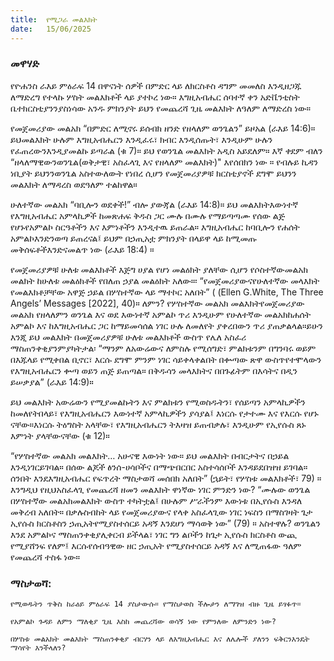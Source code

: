 ```yaml
---
title:  የሚጋራ መልእክት
date:   15/06/2025
---
```


### መዋሃድ

የዮሐንስ ራእይ ምዕራፍ 14 በዋናነት ሰዎች በምድር ላይ ለክርስቶስ ዳግም መመለስ እንዲዘጋጁ ለማድረግ የተላኩ ሦስት መልእክቶች ላይ ያተኮረ ነው። እግዚአብሔር ሰባተኛ ቀን አድቬንቲስት ቤተክርስቲያንንያስነሳው አንዱ ምክንያት ይህን የመጨረሻ ጊዜ መልእክት ለዓለም ለማድረስ ነው።

የመጀመሪያው መልአክ “በምድር ለሚኖሩ ይሰብክ ዘንድ የዘላለም ወንጌልን” ይዞአል (ራእይ 14:6)። ይህመልእክት ሁሉም እግዚአብሔርን እንዲፈሩ፣ ክብር እንዲሰጡት፣ እንዲሁም ሁሉን የፈጠረውንእንዲያመልኩ ይጣራል (ቁ 7)። ይህ የወንጌል መልእክት አዲስ አይደለም። እኛ ቀደም ብለን “ዘላለማዊውንወንጌል(ወቅታዊ፣ አስፈላጊ እና የዘላለም መልእክት)" እየሰበክን ነው ። የብሉይ ኪዳን ነቢያት ይህንንወንጌል አስተውለውት የነበረ ሲሆን የመጀመሪያዎቹ ክርስቲያኖች ደግሞ ይህንን መልእክት ለማዳረስ ወደዓለም ተልከዋል።

ሁለተኛው መልአክ “ባቢሎን ወደቀች!” ብሎ ያውጃል (ራእይ 14:8)። ይህ መልእክትእውነተኛ የእግዚአብሔር አምላኪዎች ከመጽሐፍ ቅዱስ ጋር ሙሉ በሙሉ የማይጣጣሙ የሰው ልጅ የሆኑየአምልኮ ስርዓቶችን እና እምነቶችን እንዲተዉ ይጠራል። እግዚአብሔር ከባቢሎን የሐሰት አምልኮእንድንወጣ ይጠረናል፤ ይህም በኃጢአቷ ምክንያት በላይዋ ላይ ከሚመጡ መቅሰፍቶችእንድናመልጥ ነው (ራእይ 18:4) ።

የመጀመሪያዎቹ ሁለቱ መልእክቶች እጅግ ሀያል የሆነ መልዕክት ያለቸው ሲሆን የሶስተኛውመልአክ መልክት ከሁለቱ መልዕክቶች የበለጠ ኃያል መልዕክት አለው።፡ “የመጀመሪያውናየሁለተኛው መላእክት የመልእክቶቻቸው አዋጅ ኃይል በሦስተኛው ላይ ማተኮር አለበት” ( (Ellen G.White, The Three Angels’ Messages [2022], 40)። ለምን? የሦስተኛው መልአክ መልእክትየመጀመሪያው መልአክ የዘላለምን ወንጌል እና ወደ እውነተኛ አምልኮ ጥሪ እንዲሁም የሁለተኛው መልአክከሐሰት አምልኮ እና ከእግዚአብሔር ጋር ከማይመሳሰል ነገር ሁሉ ለመለየት ያቀረበውን ጥሪ ያጠቃልላል።ይሁን እንጂ ይህ መልእክት በመጀመሪያዎቹ ሁለቱ መልእክቶች ውስጥ የሌለ አስፈሪ ማስጠንቀቂያንምያካትታል፡ “ማንም ለአውሬውና ለምስሉ የሚሰግድ፣ ምልክቱንም በግንባሩ ወይም በእጁላይ የሚቀበል ቢኖር፣ እርሱ ደግሞ ምንም ነገር ሳይቀላቀልበት በቍጣው ጽዋ ውስጥየተሞላውን የእግዚአብሔርን ቍጣ ወይን ጠጅ ይጠጣል። በቅዱሳን መላእክትና በበጉፊትም በእሳትና በዲን ይሠቃያል” (ራእይ 14:9)።

ይህ መልእክት አውሬውን የሚያመልኩትን እና ምልክቱን የሚወስዱትን፣ የሰይጣን አምላኪዎችን ከመለየትበላይ፣ የእግዚአብሔርን እውነተኛ አምላኪዎችን ያሳያል፤ እነርሱ የታተሙ እና የእርሱ የሆኑ ናቸው።እነርሱ ትዕግስት አላቸው፣ የእግዚአብሔርን ትእዛዝ ይጠብቃሉ፣ እንዲሁም የኢየሱስ ጸኑ እምነት ያላቸውናቸው (ቁ 12)።

“የሦስተኛው መልአክ መልእክት… አሁናዊ እውነት ነው። ይህ መልእክት በብርታትና በኃይል እንዲነገርይገባል። በሰው ልጆች ፅንሰ-ሀሳቦችና በማጭበርበር አስተሳሰቦች እንዳይደበዝዝ ይገባል። ሰንበት እንደእግዚአብሔር የፍጥረት ማስታወሻ መሰበክ አለበት” (ኋይት፣ የሦስቱ መልእክቶች፣ 79) ። እንግዲህ የዚህአስፈላጊ የመጨረሻ ዘመን መልእክት ዋነኛው ነገር ምንድን ነው? “ሙሉው ወንጌል በሦስተኛው መልአክመልእክት ውስጥ ተካትቷል፤ በሁሉም ሥራችንም እውነቱ በኢየሱስ እንዳለ መቅረብ አለበት። በቃሉስብከት ላይ የመጀመሪያውና የላቀ አስፈላጊው ነገር ነፍስን በማስገዛት ጌታ ኢየሱስ ክርስቶስን ኃጢአትየሚያስተሰርይ አዳኝ እንደሆነ ማሳወቅ ነው” (79) ። አስተዋሉ? ወንጌልን እንደ አምልኮና ማስጠንቀቂያሊቀርብ ይችላል፣ ነገር ግን ልቦችን ከጌታ ኢየሱስ ክርስቶስ ውጪ የሚያሸንፍ የለም፤ እርሱየሰብዓዊው ዘር ኃጢአት የሚያስተሰርይ አዳኝ እና ለሚጠፋው ዓለም የመጨረሻ ተስፋ ነው።

### ማስታወሻ:

`የሚወዱትን ጥቅስ ከራዕይ ምዕራፍ 14 ያስታውሱ። የማስታወስ ችሎታን ለማገዝ ብዙ ጊዜ ይፃፉጥ።`

`የአምልኮ ጉዳይ ለምን ማለቂያ ጊዜ እስከ መጨረሻው ወሳኝ ነው የምንለው ለምንድን ነው?`

`በሦስቱ መልአክት መልእክት ማስጠንቀቂያ ብርሃን ላይ ለእግዚአብሔር እና ለሌሎች ያለንን ፍቅርንእንዴት ማሳየት እንችላለን?`